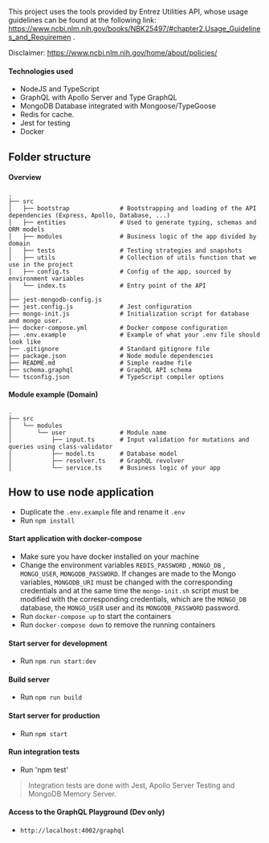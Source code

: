 This project uses the tools provided by Entrez Utilities API, whose usage guidelines can be found at the following link: https://www.ncbi.nlm.nih.gov/books/NBK25497/#chapter2.Usage_Guidelines_and_Requiremen .

Disclaimer: https://www.ncbi.nlm.nih.gov/home/about/policies/

#### Technologies used

- NodeJS and TypeScript
- GraphQL with Apollo Server and Type GraphQL
- MongoDB Database integrated with Mongoose/TypeGoose
- Redis for cache.
- Jest for testing
- Docker 

## Folder structure

#### Overview

```
.
├── src                        
│   ├── bootstrap              # Bootstrapping and loading of the API dependencies (Express, Apollo, Database, ...)
│   ├── entities               # Used to generate typing, schemas and ORM models
│   ├── modules                # Business logic of the app divided by domain 
│   ├── tests                  # Testing strategies and snapshots
│   ├── utils                  # Collection of utils function that we use in the project
│   ├── config.ts              # Config of the app, sourced by environment variables
│   └── index.ts               # Entry point of the API
│
├── jest-mongodb-config.js     
├── jest.config.js             # Jest configuration
├── mongo-init.js              # Initialization script for database and mongo user.
├── docker-compose.yml         # Docker compose configuration 
├── .env.example               # Example of what your .env file should look like
├── .gitignore                 # Standard gitignore file
├── package.json               # Node module dependencies
├── README.md                  # Simple readme file
├── schema.graphql             # GraphQL API schema
└── tsconfig.json              # TypeScript compiler options
```

#### Module example (Domain)

```
.
├── src
│   └── modules
│       └── user               # Module name
│           ├── input.ts       # Input validation for mutations and queries using class-validator
│           ├── model.ts       # Database model
│           ├── resolver.ts    # GraphQL revolver
│           └── service.ts     # Business logic of your app
```

## How to use node application

- Duplicate the `.env.example` file and rename it `.env`
- Run `npm install`

#### Start application with docker-compose

- Make sure you have docker installed on your machine
- Change the environment variables `REDIS_PASSWORD` , `MONGO_DB` , `MONGO_USER`, `MONGODB_PASSWORD`. If changes are made to the Mongo variables, `MONGODB_URI` must be changed with the corresponding credentials and at the same time the `mongo-init.sh` script must be modified with the corresponding credentials, which are the `MONGO_DB` database, the `MONGO_USER` user and its `MONGODB_PASSWORD` password.
- Run `docker-compose up` to start the containers
- Run `docker-compose down` to remove the running containers

#### Start server for development

- Run `npm run start:dev`

#### Build server

- Run `npm run build`

#### Start server for production

- Run `npm start`

#### Run integration tests

- Run 'npm test'

> Integration tests are done with Jest, Apollo Server Testing and MongoDB Memory Server.

#### Access to the GraphQL Playground (Dev only)

- `http://localhost:4002/graphql`

